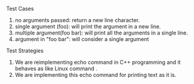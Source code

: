 Test Cases

1. no arguments passed: return a new line character.
2. single argument (foo): will print the argument in a new line.
3. multiple argument(foo bar): will print all the arguments in a single line.
4. argument in "foo bar": will consider a single argument

Test Strategies

1. We are reimplementing echo command in C++ programming and it behaves as like Linux command .
2. We are implementing this echo command for printing text as it is.


